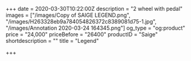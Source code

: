 +++
date = 2020-03-30T10:22:00Z
description = "2 wheel with pedal"
images = ["/images/Copy of SAIGE LEGEND.png", "/images/H263328eb9a784054826372c8389081d75-1.jpg", "/images/Annotation 2020-03-24 164345.png"]
og_type = "og:product"
price = "24,000"
priceBefore = "26400"
productID = "Saige"
shortdescription = ""
title = "Legend"

+++
